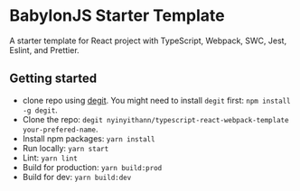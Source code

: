 # BabylonJS Starter Template 

A starter template for React project with TypeScript, Webpack, SWC, Jest, Eslint, and Prettier.

## Getting started
- clone repo using [degit](https://github.com/Rich-Harris/degit). You might need to install `degit` first: `npm install -g degit`.
- Clone the repo: `degit nyinyithann/typescript-react-webpack-template your-prefered-name`.
- Install npm packages: `yarn install` 
- Run locally: `yarn start`
- Lint: `yarn lint`
- Build for production: `yarn build:prod`
- Build for dev: `yarn build:dev`
